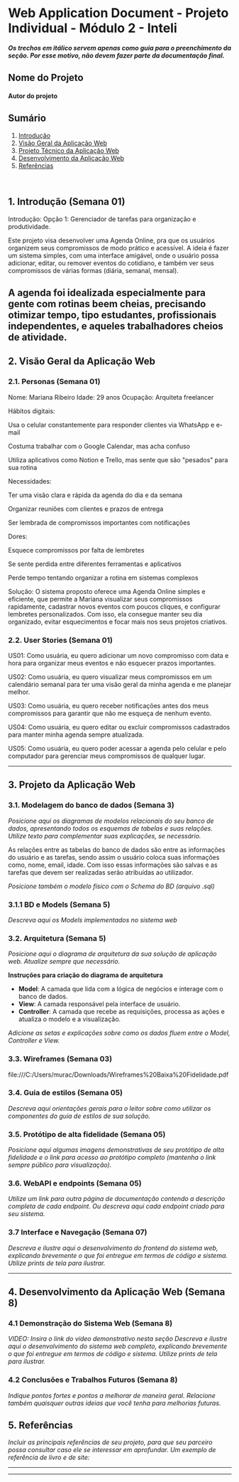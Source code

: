 
# Web Application Document - Projeto Individual - Módulo 2 - Inteli

**_Os trechos em itálico servem apenas como guia para o preenchimento da seção. Por esse motivo, não devem fazer parte da documentação final._**

## Nome do Projeto

#### Autor do projeto

## Sumário

1. [Introdução](#c1)  
2. [Visão Geral da Aplicação Web](#c2)  
3. [Projeto Técnico da Aplicação Web](#c3)  
4. [Desenvolvimento da Aplicação Web](#c4)  
5. [Referências](#c5)  

<br>

## <a name="c1"></a>1. Introdução (Semana 01)

Introdução: Opção 1: Gerenciador de tarefas para organização e produtividade.

Este projeto visa desenvolver uma Agenda Online, pra que os usuários organizem seus compromissos de modo prático e acessível. A ideia é fazer um sistema simples, com uma interface amigável, onde o usuário possa adicionar, editar, ou remover eventos do cotidiano, e também ver seus compromissos de várias formas (diária, semanal, mensal).

A agenda foi idealizada especialmente para gente com rotinas beem cheias, precisando otimizar tempo, tipo estudantes, profissionais independentes, e aqueles trabalhadores cheios de atividade.
---

## <a name="c2"></a>2. Visão Geral da Aplicação Web

### 2.1. Personas (Semana 01)

Nome: Mariana Ribeiro
Idade: 29 anos
Ocupação: Arquiteta freelancer

Hábitos digitais:

Usa o celular constantemente para responder clientes via WhatsApp e e-mail

Costuma trabalhar com o Google Calendar, mas acha confuso

Utiliza aplicativos como Notion e Trello, mas sente que são "pesados" para sua rotina

Necessidades:

Ter uma visão clara e rápida da agenda do dia e da semana

Organizar reuniões com clientes e prazos de entrega

Ser lembrada de compromissos importantes com notificações

Dores:

Esquece compromissos por falta de lembretes

Se sente perdida entre diferentes ferramentas e aplicativos

Perde tempo tentando organizar a rotina em sistemas complexos

Solução:
O sistema proposto oferece uma Agenda Online simples e eficiente, que permite a Mariana visualizar seus compromissos rapidamente, cadastrar novos eventos com poucos cliques, e configurar lembretes personalizados. Com isso, ela consegue manter seu dia organizado, evitar esquecimentos e focar mais nos seus projetos criativos.

### 2.2. User Stories (Semana 01)

US01:
Como usuária,
eu quero adicionar um novo compromisso com data e hora
para organizar meus eventos e não esquecer prazos importantes.

US02:
Como usuária,
eu quero visualizar meus compromissos em um calendário semanal
para ter uma visão geral da minha agenda e me planejar melhor.

US03:
Como usuária,
eu quero receber notificações antes dos meus compromissos
para garantir que não me esqueça de nenhum evento.

US04:
Como usuária,
eu quero editar ou excluir compromissos cadastrados
para manter minha agenda sempre atualizada.

US05:
Como usuária,
eu quero poder acessar a agenda pelo celular e pelo computador
para gerenciar meus compromissos de qualquer lugar.


---

## <a name="c3"></a>3. Projeto da Aplicação Web

### 3.1. Modelagem do banco de dados  (Semana 3)

*Posicione aqui os diagramas de modelos relacionais do seu banco de dados, apresentando todos os esquemas de tabelas e suas relações. Utilize texto para complementar suas explicações, se necessário.*

As relações entre as tabelas do banco de dados são entre as informações do usuário e as tarefas, sendo assim o usuário coloca suas informações como, nome, email, idade. Com isso essas informações são salvas e as tarefas que devem ser realizadas serão atribuídas ao utilizador.

*Posicione também o modelo físico com o Schema do BD (arquivo .sql)*

### 3.1.1 BD e Models (Semana 5)
*Descreva aqui os Models implementados no sistema web*

### 3.2. Arquitetura (Semana 5)

*Posicione aqui o diagrama de arquitetura da sua solução de aplicação web. Atualize sempre que necessário.*

**Instruções para criação do diagrama de arquitetura**  
- **Model**: A camada que lida com a lógica de negócios e interage com o banco de dados.
- **View**: A camada responsável pela interface de usuário.
- **Controller**: A camada que recebe as requisições, processa as ações e atualiza o modelo e a visualização.
  
*Adicione as setas e explicações sobre como os dados fluem entre o Model, Controller e View.*

### 3.3. Wireframes (Semana 03)

file:///C:/Users/murac/Downloads/Wireframes%20Baixa%20Fidelidade.pdf 

### 3.4. Guia de estilos (Semana 05)

*Descreva aqui orientações gerais para o leitor sobre como utilizar os componentes do guia de estilos de sua solução.*


### 3.5. Protótipo de alta fidelidade (Semana 05)

*Posicione aqui algumas imagens demonstrativas de seu protótipo de alta fidelidade e o link para acesso ao protótipo completo (mantenha o link sempre público para visualização).*

### 3.6. WebAPI e endpoints (Semana 05)

*Utilize um link para outra página de documentação contendo a descrição completa de cada endpoint. Ou descreva aqui cada endpoint criado para seu sistema.*  

### 3.7 Interface e Navegação (Semana 07)

*Descreva e ilustre aqui o desenvolvimento do frontend do sistema web, explicando brevemente o que foi entregue em termos de código e sistema. Utilize prints de tela para ilustrar.*

---

## <a name="c4"></a>4. Desenvolvimento da Aplicação Web (Semana 8)

### 4.1 Demonstração do Sistema Web (Semana 8)

*VIDEO: Insira o link do vídeo demonstrativo nesta seção*
*Descreva e ilustre aqui o desenvolvimento do sistema web completo, explicando brevemente o que foi entregue em termos de código e sistema. Utilize prints de tela para ilustrar.*

### 4.2 Conclusões e Trabalhos Futuros (Semana 8)

*Indique pontos fortes e pontos a melhorar de maneira geral.*
*Relacione também quaisquer outras ideias que você tenha para melhorias futuras.*



## <a name="c5"></a>5. Referências

_Incluir as principais referências de seu projeto, para que seu parceiro possa consultar caso ele se interessar em aprofundar. Um exemplo de referência de livro e de site:_<br>

---
---
